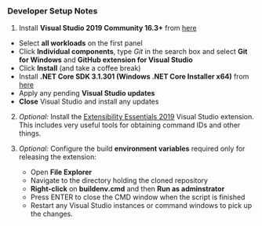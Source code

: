### Developer Setup Notes

1. Install **Visual Studio 2019 Community 16.3+** from [here](https://visualstudio.microsoft.com/thank-you-downloading-visual-studio/?sku=Community&rel=16)

  * Select **all workloads** on the first panel
  * Click **Individual components**, type *Git* in the search box and select **Git for Windows** and **GitHub extension for Visual Studio**
  * Click **Install** (and take a coffee break)
  * Install **.NET Core SDK 3.1.301 (Windows .NET Core Installer x64)** from [here](https://dotnet.microsoft.com/download/visual-studio-sdks)
  * Apply any pending **Visual Studio updates**
  * **Close** Visual Studio and install any updates

2. *Optional:* Install the [Extensibility Essentials 2019](https://marketplace.visualstudio.com/items?itemName=MadsKristensen.ExtensibilityEssentials2019) Visual Studio extension.  This includes very useful tools for obtaining command IDs and other things.

3. *Optional:* Configure the build **environment variables** required only for releasing the extension:

   * Open **File Explorer**
   * Navigate to the directory holding the cloned repository
   * **Right-click** on **buildenv.cmd** and then **Run as adminstrator**
   * Press ENTER to close the CMD window when the script is finished
   * Restart any Visual Studio instances or command windows to pick up the changes.
